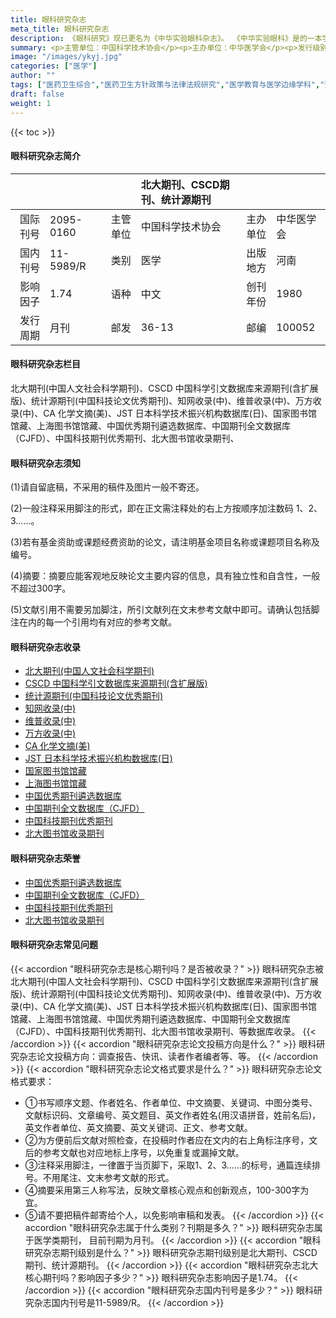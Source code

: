 ```yaml
---
title: 眼科研究杂志
meta_title: 眼科研究杂志
description: 《眼科研究》现已更名为《中华实验眼科杂志》。 《中华实验眼科》是的一本学术性眼科专业期刊，是全国范围内首家以实验眼科为主题的学术期刊。该杂志旨在推动实验眼科领域在研究和临床实践中的应用，并为广大眼科从业人员提供学习、研究和交流的平台。 该杂志的主要内容包括眼科基础理论研究、眼科疾病及治疗方法研究、眼科手术技术进展研究、眼科医学科技创新研究等多个方面。文章涵盖了临床实践、基础研究、科技发展等多个角度，力求在实验眼科领域为学术研究和临床实践提供最新、最全面、最有权威性的资讯和学术洞见。 《中华实验眼科》杂志关注国内外眼科实验研究的领先发展动态，积极引导广大行业从业者开展眼科实验研究，促进该领域的科学发展，增强眼科学术界之间的交流和合作，为眼科领域的高质量发展贡献自己的力量。该杂志已成为国内实验眼科领域领先的学术期刊之一，受到眼科研究工作者、医生和学者的认可和好评。
summary: <p>主管单位：中国科学技术协会</p><p>主办单位：中华医学会</p><p>发行级别：北大期刊、CSCD期刊、统计源期刊</p><p>发行周期：月刊</p>
image: "/images/ykyj.jpg"
categories: ["医学"]
author: ""
tags: ["医药卫生综合","医药卫生方针政策与法律法规研究","医学教育与医学边缘学科","预防医学与卫生学","中医学","中药学","中西医结合","基础医学","临床医学","感染性疾病及传染病","心血管系统疾病","呼吸系统疾病","消化系统疾病","内分泌腺及全身性疾病","外科学","泌尿科学","妇产科学","儿科学","神经病学","精神病学","肿瘤学","眼科与耳鼻咽喉科","口腔科学","皮肤病与性病","特种医学","急救医学","军事医学与卫生","药学","生物医学工程",]
draft: false
weight: 1
---
```


{{< toc >}}

#### 眼科研究杂志简介
|               |                               |               | 北大期刊、CSCD期刊、统计源期刊        |               |                           |
| ------------: | :---------------------------- | ------------: | :---------------------------- | ------------: | :------------------------ |
| 国际刊号      | 2095-0160   | 主管单位      | 中国科学技术协会     | 主办单位      | 中华医学会     |
| 国内刊号      | 11-5989/R        | 类别          | 医学       | 出版地方      | 河南           |
| 影响因子      | 1.74        | 语种          | 中文             | 创刊年份      | 1980    |
| 发行周期      | 月刊    | 邮发          | 36-13              | 邮编          | 100052      |

#### 眼科研究杂志栏目
<span>北大期刊(中国人文社会科学期刊)</span>、<span>CSCD 中国科学引文数据库来源期刊(含扩展版)</span>、<span>统计源期刊(中国科技论文优秀期刊)</span>、<span>知网收录(中)</span>、<span>维普收录(中)</span>、<span>万方收录(中)</span>、<span>CA 化学文摘(美)</span>、<span>JST 日本科学技术振兴机构数据库(日)</span>、<span>国家图书馆馆藏</span>、<span>上海图书馆馆藏</span>、<span>中国优秀期刊遴选数据库</span>、<span>中国期刊全文数据库（CJFD）</span>、<span>中国科技期刊优秀期刊</span>、<span>北大图书馆收录期刊</span>、

#### 眼科研究杂志须知
<p><p>
	(1)请自留底稿，不采用的稿件及图片一般不寄还。
</p><p>
	(2)一般注释采用脚注的形式，即在正文需注释处的右上方按顺序加注数码 1、2、3……。
</p><p>
	(3)若有基金资助或课题经费资助的论文，请注明基金项目名称或课题项目名称及编号。
</p><p>
	(4)摘要：摘要应能客观地反映论文主要内容的信息，具有独立性和自含性，一般不超过300字。
</p><p>
	(5)文献引用不需要另加脚注，所引文献列在文末参考文献中即可。请确认包括脚注在内的每一个引用均有对应的参考文献。
</p></p>


#### 眼科研究杂志收录
<ul>
    <li class="inline-block">
        <a class="bg-theme-light hover:bg-primary dark:bg-darkmode-theme-light dark:hover:bg-darkmode-primary dark:hover:text-dark m-1 block rounded px-3 py-1 hover:text-white" href="#眼科研究杂志收录">
        北大期刊(中国人文社会科学期刊)
        </a>
    </li>
    <li class="inline-block">
        <a class="bg-theme-light hover:bg-primary dark:bg-darkmode-theme-light dark:hover:bg-darkmode-primary dark:hover:text-dark m-1 block rounded px-3 py-1 hover:text-white" href="#眼科研究杂志收录">
        CSCD 中国科学引文数据库来源期刊(含扩展版)
        </a>
    </li>
    <li class="inline-block">
        <a class="bg-theme-light hover:bg-primary dark:bg-darkmode-theme-light dark:hover:bg-darkmode-primary dark:hover:text-dark m-1 block rounded px-3 py-1 hover:text-white" href="#眼科研究杂志收录">
        统计源期刊(中国科技论文优秀期刊)
        </a>
    </li>
    <li class="inline-block">
        <a class="bg-theme-light hover:bg-primary dark:bg-darkmode-theme-light dark:hover:bg-darkmode-primary dark:hover:text-dark m-1 block rounded px-3 py-1 hover:text-white" href="#眼科研究杂志收录">
        知网收录(中)
        </a>
    </li>
    <li class="inline-block">
        <a class="bg-theme-light hover:bg-primary dark:bg-darkmode-theme-light dark:hover:bg-darkmode-primary dark:hover:text-dark m-1 block rounded px-3 py-1 hover:text-white" href="#眼科研究杂志收录">
        维普收录(中)
        </a>
    </li>
    <li class="inline-block">
        <a class="bg-theme-light hover:bg-primary dark:bg-darkmode-theme-light dark:hover:bg-darkmode-primary dark:hover:text-dark m-1 block rounded px-3 py-1 hover:text-white" href="#眼科研究杂志收录">
        万方收录(中)
        </a>
    </li>
    <li class="inline-block">
        <a class="bg-theme-light hover:bg-primary dark:bg-darkmode-theme-light dark:hover:bg-darkmode-primary dark:hover:text-dark m-1 block rounded px-3 py-1 hover:text-white" href="#眼科研究杂志收录">
        CA 化学文摘(美)
        </a>
    </li>
    <li class="inline-block">
        <a class="bg-theme-light hover:bg-primary dark:bg-darkmode-theme-light dark:hover:bg-darkmode-primary dark:hover:text-dark m-1 block rounded px-3 py-1 hover:text-white" href="#眼科研究杂志收录">
        JST 日本科学技术振兴机构数据库(日)
        </a>
    </li>
    <li class="inline-block">
        <a class="bg-theme-light hover:bg-primary dark:bg-darkmode-theme-light dark:hover:bg-darkmode-primary dark:hover:text-dark m-1 block rounded px-3 py-1 hover:text-white" href="#眼科研究杂志收录">
        国家图书馆馆藏
        </a>
    </li>
    <li class="inline-block">
        <a class="bg-theme-light hover:bg-primary dark:bg-darkmode-theme-light dark:hover:bg-darkmode-primary dark:hover:text-dark m-1 block rounded px-3 py-1 hover:text-white" href="#眼科研究杂志收录">
        上海图书馆馆藏
        </a>
    </li>
    <li class="inline-block">
        <a class="bg-theme-light hover:bg-primary dark:bg-darkmode-theme-light dark:hover:bg-darkmode-primary dark:hover:text-dark m-1 block rounded px-3 py-1 hover:text-white" href="#眼科研究杂志收录">
        中国优秀期刊遴选数据库
        </a>
    </li>
    <li class="inline-block">
        <a class="bg-theme-light hover:bg-primary dark:bg-darkmode-theme-light dark:hover:bg-darkmode-primary dark:hover:text-dark m-1 block rounded px-3 py-1 hover:text-white" href="#眼科研究杂志收录">
        中国期刊全文数据库（CJFD）
        </a>
    </li>
    <li class="inline-block">
        <a class="bg-theme-light hover:bg-primary dark:bg-darkmode-theme-light dark:hover:bg-darkmode-primary dark:hover:text-dark m-1 block rounded px-3 py-1 hover:text-white" href="#眼科研究杂志收录">
        中国科技期刊优秀期刊
        </a>
    </li>
    <li class="inline-block">
        <a class="bg-theme-light hover:bg-primary dark:bg-darkmode-theme-light dark:hover:bg-darkmode-primary dark:hover:text-dark m-1 block rounded px-3 py-1 hover:text-white" href="#眼科研究杂志收录">
        北大图书馆收录期刊
        </a>
    </li>
</ul>



#### 眼科研究杂志荣誉
<ul>
    <li class="inline-block">
        <a class="bg-theme-light hover:bg-primary dark:bg-darkmode-theme-light dark:hover:bg-darkmode-primary dark:hover:text-dark m-1 block rounded px-3 py-1 hover:text-white" href="#眼科研究杂志荣誉">
        中国优秀期刊遴选数据库
        </a>
    </li>
    <li class="inline-block">
        <a class="bg-theme-light hover:bg-primary dark:bg-darkmode-theme-light dark:hover:bg-darkmode-primary dark:hover:text-dark m-1 block rounded px-3 py-1 hover:text-white" href="#眼科研究杂志荣誉">
        中国期刊全文数据库（CJFD）
        </a>
    </li>
    <li class="inline-block">
        <a class="bg-theme-light hover:bg-primary dark:bg-darkmode-theme-light dark:hover:bg-darkmode-primary dark:hover:text-dark m-1 block rounded px-3 py-1 hover:text-white" href="#眼科研究杂志荣誉">
        中国科技期刊优秀期刊
        </a>
    </li>
    <li class="inline-block">
        <a class="bg-theme-light hover:bg-primary dark:bg-darkmode-theme-light dark:hover:bg-darkmode-primary dark:hover:text-dark m-1 block rounded px-3 py-1 hover:text-white" href="#眼科研究杂志荣誉">
        北大图书馆收录期刊
        </a>
    </li>
</ul>












#### 眼科研究杂志常见问题
{{< accordion "眼科研究杂志是核心期刊吗？是否被收录？" >}}
眼科研究杂志被北大期刊(中国人文社会科学期刊)、CSCD 中国科学引文数据库来源期刊(含扩展版)、统计源期刊(中国科技论文优秀期刊)、知网收录(中)、维普收录(中)、万方收录(中)、CA 化学文摘(美)、JST 日本科学技术振兴机构数据库(日)、国家图书馆馆藏、上海图书馆馆藏、中国优秀期刊遴选数据库、中国期刊全文数据库（CJFD）、中国科技期刊优秀期刊、北大图书馆收录期刊、等数据库收录。
{{< /accordion >}}
{{< accordion "眼科研究杂志论文投稿方向是什么？" >}}
眼科研究杂志论文投稿方向：调查报告、快讯、读者作者编者等、等。
{{< /accordion >}}
{{< accordion "眼科研究杂志论文格式要求是什么？" >}}
眼科研究杂志论文格式要求：
- ①书写顺序文题、作者姓名、作者单位、中文摘要、关键词、中图分类号、文献标识码、文章编号、英文题目、英文作者姓名(用汉语拼音，姓前名后)，英文作者单位、英文摘要、英文关键词、正文、参考文献。
- ②为方便前后文献对照检查，在投稿时作者应在文内的右上角标注序号，文后的参考文献也对应地标上序号，以免重复或漏掉文献。
- ③注释采用脚注，一律置于当页脚下，采取1、2、3……的标号，通篇连续排号。不用尾注、文末参考文献的形式。
- ④摘要采用第三人称写法，反映文章核心观点和创新观点，100-300字为宜。
- ⑤请不要把稿件邮寄给个人，以免影响审稿和发表。
{{< /accordion >}}
{{< accordion "眼科研究杂志属于什么类别？刊期是多久？" >}}
眼科研究杂志属于医学类期刊， 目前刊期为月刊。
{{< /accordion >}}
{{< accordion "眼科研究杂志期刊级别是什么？" >}}
眼科研究杂志期刊级别是北大期刊、CSCD期刊、统计源期刊。
{{< /accordion >}}
{{< accordion "眼科研究杂志北大核心期刊吗？影响因子多少？" >}}
眼科研究杂志影响因子是1.74。
{{< /accordion >}}
{{< accordion "眼科研究杂志国内刊号是多少？" >}}
眼科研究杂志国内刊号是11-5989/R。
{{< /accordion >}}